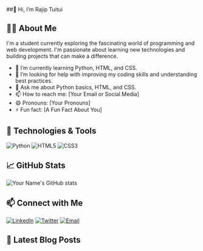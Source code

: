 ##👋 Hi, I’m Rajip Tuitui

## 👨‍💻 About Me
I'm a student currently exploring the fascinating world of programming and web development. I'm passionate about learning new technologies and building projects that can make a difference.

- 🌱 I’m currently learning Python, HTML, and CSS.
- 🤔 I’m looking for help with improving my coding skills and understanding best practices.
- 💬 Ask me about Python basics, HTML, and CSS.
- 📫 How to reach me: [Your Email or Social Media]
- 😄 Pronouns: [Your Pronouns]
- ⚡ Fun fact: [A Fun Fact About You]

## 🔧 Technologies & Tools
![Python](https://img.shields.io/badge/python-%2314354C.svg?&style=for-the-badge&logo=python&logoColor=white)
![HTML5](https://img.shields.io/badge/html5-%23E34F26.svg?&style=for-the-badge&logo=html5&logoColor=white)
![CSS3](https://img.shields.io/badge/css3-%231572B6.svg?&style=for-the-badge&logo=css3&logoColor=white)

## 📈 GitHub Stats
![Your Name's GitHub stats](https://github-readme-stats.vercel.app/api?username=yourusername&show_icons=true&theme=radical)

## 📫 Connect with Me
[![LinkedIn](https://img.shields.io/badge/LinkedIn-%230077B5.svg?&style=for-the-badge&logo=linkedin&logoColor=white)](https://www.linkedin.com/in/yourusername/)
[![Twitter](https://img.shields.io/badge/Twitter-%231DA1F2.svg?&style=for-the-badge&logo=twitter&logoColor=white)](https://twitter.com/yourusername/)
[![Email](https://img.shields.io/badge/Email-D14836?&style=for-the-badge&logo=gmail&logoColor=white)](mailto:yourname@example.com)

## 📝 Latest Blog Posts
<!-- BLOG-POST-LIST:START -->
<!-- BLOG-POST-LIST:END -->


<!---
Rajip2001/Rajip2001 is a ✨ special ✨ repository because its `README.md` (this file) appears on your GitHub profile.
You can click the Preview link to take a look at your changes.
--->
